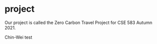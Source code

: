 # project
Our project is called the Zero Carbon Travel Project for CSE 583 Autumn 2021.


Chin-Wei test